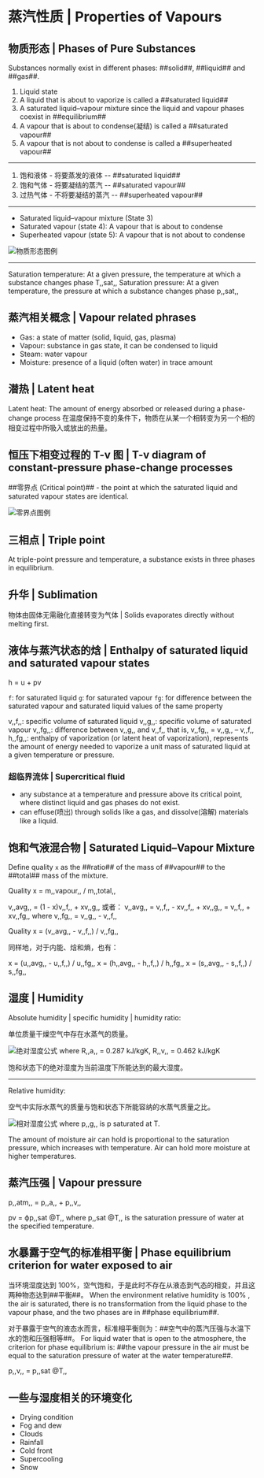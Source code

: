 # 蒸汽性质 | Properties of Vapours

## 物质形态 | Phases of Pure Substances

Substances normally exist in different phases: ##solid##, ##liquid## and ##gas##.
1. Liquid state
2. A liquid that is about to vaporize is called a ##saturated liquid##
3. A saturated liquid–vapour mixture since the liquid and vapour phases coexist in ##equilibrium##
4. A vapour that is about to condense(凝结) is called a ##saturated vapour##
5. A vapour that is not about to condense is called a ##superheated vapour##

- - -

1. 饱和液体 - 将要蒸发的液体 \-\- ##saturated liquid##
2. 饱和气体 - 将要凝结的蒸汽 \-\- ##saturated vapour##
3. 过热气体 - 不将要凝结的蒸汽 \-\- ##superheated vapour##

- - -

- Saturated liquid–vapour mixture (State 3)
- Saturated vapour (state 4): A vapour that is about to condense
- Superheated vapour (state 5): A vapour that is not about to condense

![物质形态图例](.蒸汽性质/物质形态图例.png)

- - -

Saturation temperature: At a given pressure, the temperature at which a substance changes phase T,,sat,,
Saturation pressure: At a given temperature, the pressure at which a substance changes phase p,,sat,,

## 蒸汽相关概念 | Vapour related phrases

- Gas: a state of matter (solid, liquid, gas, plasma)
- Vapour: substance in gas state, it can be condensed to liquid
- Steam: water vapour
- Moisture: presence of a liquid (often water) in trace amount

## 潜热 | Latent heat

Latent heat: The amount of energy absorbed or released during a phase-change process
在温度保持不变的条件下，物质在从某一个相转变为另一个相的相变过程中所吸入或放出的热量。

## 恒压下相变过程的 T-v 图 | T-v diagram of constant-pressure phase-change processes

##零界点 (Critical point)## - the point at which the saturated liquid and saturated vapour states are identical.

![零界点图例](.蒸汽性质/零界点图例.png)

## 三相点 | Triple point

At triple-point pressure and temperature, a substance exists in three phases in equilibrium.

## 升华 | Sublimation

物体由固体无需融化直接转变为气体 | Solids evaporates directly without melting first.

## 液体与蒸汽状态的焓 | Enthalpy of saturated liquid and saturated vapour states

h = u + pv

``f``: for saturated liquid
``g``: for saturated vapour
``fg``: for difference between the saturated vapour and saturated liquid values of the same property

v,,f,,: specific volume of saturated liquid
v,,g,,: specific volume of saturated vapour
v,,fg,,: difference between v,,g,, and v,,f,, that is, v,,fg,, = v,,g,, – v,,f,,
h,,fg,,: enthalpy of vaporization (or latent heat of vaporization), represents the amount of energy needed to vaporize a unit mass of saturated liquid at a given temperature or pressure.

### 超临界流体 | Supercritical fluid

- any substance at a temperature and pressure above its critical point, where distinct liquid and gas phases do not exist.
- can effuse(喷出) through solids like a gas, and dissolve(溶解) materials like a liquid.

## 饱和气液混合物 | Saturated Liquid–Vapour Mixture

Define quality ``x`` as the ##ratio## of the mass of ##vapour## to the ##total## mass of the mixture.

Quality x = m,,vapour,, / m,,total,,

v,,avg,, = (1 - x)v,,f,, + xv,,g,,
或者：
v,,avg,, = v,,f,, - xv,,f,, + xv,,g,, = v,,f,, + xv,,fg,, where v,,fg,, = v,,g,, - v,,f,,

Quality x = (v,,avg,, - v,,f,,) / v,,fg,,

同样地，对于内能、焓和熵，也有：

x = (u,,avg,, - u,,f,,) / u,,fg,,
x = (h,,avg,, - h,,f,,) / h,,fg,,
x = (s,,avg,, - s,,f,,) / s,,fg,,

## 湿度 | Humidity

Absolute humidity | specific humidity | humidity ratio:

单位质量干燥空气中存在水蒸气的质量。

![绝对湿度公式](.蒸汽性质/绝对湿度公式.png)
where R,,a,, = 0.287 kJ/kgK, R,,v,, = 0.462 kJ/kgK

饱和状态下的绝对湿度为当前温度下所能达到的最大湿度。

- - -

Relative humidity:

空气中实际水蒸气的质量与饱和状态下所能容纳的水蒸气质量之比。

![相对湿度公式](.蒸汽性质/相对湿度公式.png)
where p,,g,, is p saturated at T.

The amount of moisture air can hold is proportional to the saturation pressure, which increases with temperature. Air can hold more moisture at higher temperatures.

## 蒸汽压强 | Vapour pressure

p,,atm,, = p,,a,, + p,,v,,

pv = ϕp,,sat @T,,
where p,,sat @T,, is the saturation pressure of water at the specified temperature.

## 水暴露于空气的标准相平衡 | Phase equilibrium criterion for water exposed to air

当环境湿度达到 100%，空气饱和，于是此时不存在从液态到气态的相变，并且这两种物态达到##平衡##。
When the environment relative humidity is 100% , the air is saturated, there is no transformation from the liquid phase to the vapour phase, and the two phases are in ##phase equilibrium##.

对于暴露于空气的液态水而言，标准相平衡则为：##空气中的蒸汽压强与水温下水的饱和压强相等##。
For liquid water that is open to the atmosphere, the criterion for phase equilibrium is: ##the vapour pressure in the air must be equal to the saturation pressure of water at the water temperature##.

p,,v,, = p,,sat @T,,

## 一些与湿度相关的环境变化

- Drying condition
- Fog and dew
- Clouds
- Rainfall
- Cold front
- Supercooling
- Snow
